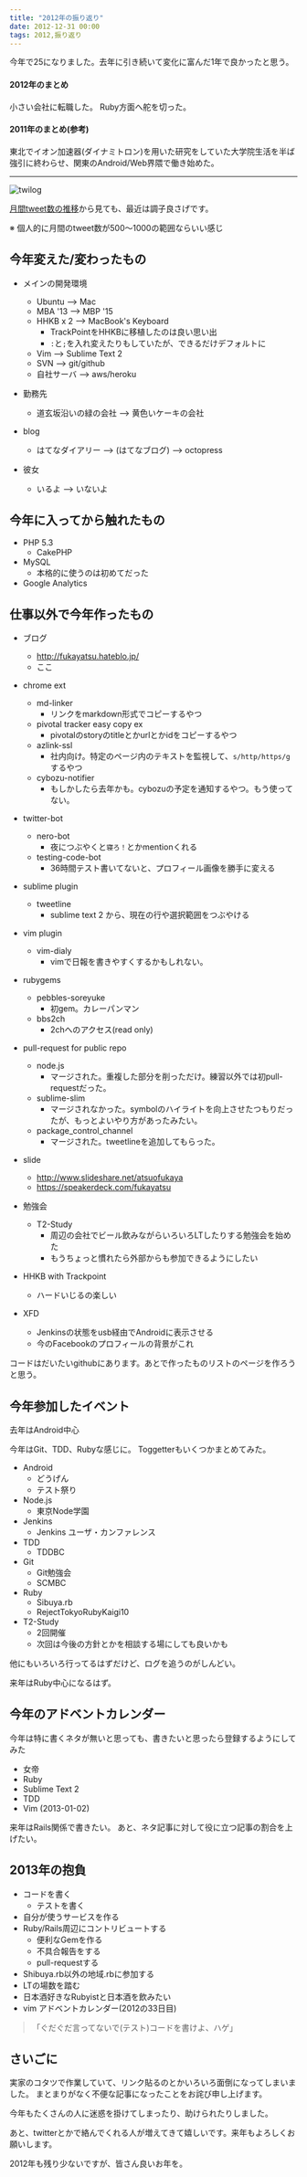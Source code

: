 ```yaml
---
title: "2012年の振り返り"
date: 2012-12-31 00:00
tags: 2012,振り返り
---
```



今年で25になりました。去年に引き続いて変化に富んだ1年で良かったと思う。

#### 2012年のまとめ
小さい会社に転職した。
Ruby方面へ舵を切った。

#### 2011年のまとめ(参考)
東北でイオン加速器(ダイナミトロン)を用いた研究をしていた大学院生活を半ば強引に終わらせ、関東のAndroid/Web界隈で働き始めた。


---

![twilog](https://dl.dropbox.com/u/85825/blog/image/20121230/twilog.png)

[月間tweet数の推移](http://twilog.org/fukayatsu/stats/2)から見ても、最近は調子良さげです。

※ 個人的に月間のtweet数が500〜1000の範囲ならいい感じ


## 今年変えた/変わったもの
- メインの開発環境
    - Ubuntu    --> Mac
    - MBA '13   --> MBP '15
    - HHKB x 2  --> MacBook's Keyboard
        - TrackPointをHHKBに移植したのは良い思い出
        - `:`と`;`を入れ変えたりもしていたが、できるだけデフォルトに
    - Vim       --> Sublime Text 2
    - SVN       --> git/github
    - 自社サーバ  --> aws/heroku

- 勤務先
    - 道玄坂沿いの緑の会社  --> 黄色いケーキの会社

- blog
    - はてなダイアリー --> (はてなブログ) --> octopress

- 彼女
    - いるよ --> いないよ

## 今年に入ってから触れたもの
- PHP 5.3
    - CakePHP
- MySQL
    - 本格的に使うのは初めてだった
- Google Analytics

## 仕事以外で今年作ったもの
- ブログ
    - http://fukayatsu.hateblo.jp/
    - ここ
- chrome ext
    - md-linker
        - リンクをmarkdown形式でコピーするやつ
    - pivotal tracker easy copy ex
        - pivotalのstoryのtitleとかurlとかidをコピーするやつ
    - azlink-ssl
        - 社内向け。特定のページ内のテキストを監視して、`s/http/https/g`するやつ
    - cybozu-notifier
        - もしかしたら去年かも。cybozuの予定を通知するやつ。もう使ってない。
- twitter-bot
    - nero-bot
        - 夜につぶやくと`寝ろ！`とかmentionくれる
    - testing-code-bot
        - 36時間テスト書いてないと、プロフィール画像を勝手に変える
- sublime plugin
    - tweetline
        - sublime text 2 から、現在の行や選択範囲をつぶやける
- vim plugin
    - vim-dialy
        - vimで日報を書きやすくするかもしれない。
- rubygems
    - pebbles-soreyuke
        - 初gem。カレーパンマン
    - bbs2ch
        - 2chへのアクセス(read only)
- pull-request for public repo
    - node.js
        - マージされた。重複した部分を削っただけ。練習以外では初pull-requestだった。
    - sublime-slim
        - マージされなかった。symbolのハイライトを向上させたつもりだったが、もっとよいやり方があったみたい。
    - package_control_channel
        - マージされた。tweetlineを追加してもらった。

- slide
    - http://www.slideshare.net/atsuofukaya
    - https://speakerdeck.com/fukayatsu

- 勉強会
    - T2-Study
        - 周辺の会社でビール飲みながらいろいろLTしたりする勉強会を始めた
        - もうちょっと慣れたら外部からも参加できるようにしたい

- HHKB with Trackpoint
    - ハードいじるの楽しい

- XFD
    - Jenkinsの状態をusb経由でAndroidに表示させる
    - 今のFacebookのプロフィールの背景がこれ

コードはだいたいgithubにあります。あとで作ったものリストのページを作ろうと思う。



## 今年参加したイベント
去年はAndroid中心

今年はGit、TDD、Rubyな感じに。
Toggetterもいくつかまとめてみた。


- Android
    - どうげん
    - テスト祭り
- Node.js
    - 東京Node学園
- Jenkins
    - Jenkins ユーザ・カンファレンス
- TDD
    - TDDBC
- Git
    - Git勉強会
    - SCMBC
- Ruby
    - Sibuya.rb
    - RejectTokyoRubyKaigi10
- T2-Study
    - 2回開催
    - 次回は今後の方針とかを相談する場にしても良いかも

他にもいろいろ行ってるはずだけど、ログを追うのがしんどい。

来年はRuby中心になるはず。

## 今年のアドベントカレンダー

今年は特に書くネタが無いと思っても、書きたいと思ったら登録するようにしてみた

- 女帝
- Ruby
- Sublime Text 2
- TDD
- Vim (2013-01-02)

来年はRails関係で書きたい。
あと、ネタ記事に対して役に立つ記事の割合を上げたい。

## 2013年の抱負
- コードを書く
    - テストを書く
- 自分が使うサービスを作る
- Ruby/Rails周辺にコントリビュートする
    - 便利なGemを作る
    - 不具合報告をする
    - pull-requestする
- Shibuya.rb以外の地域.rbに参加する
- LTの場数を踏む
- 日本酒好きなRubyistと日本酒を飲みたい
- vim アドベントカレンダー(2012の33日目)

> 「ぐだぐだ言ってないで(テスト)コードを書けよ、ハゲ」

## さいごに
実家のコタツで作業していて、リンク貼るのとかいろいろ面倒になってしまいました。
まとまりがなく不便な記事になったことをお詫び申し上げます。

今年もたくさんの人に迷惑を掛けてしまったり、助けられたりしました。

あと、twitterとかで絡んでくれる人が増えてきて嬉しいです。来年もよろしくお願いします。

2012年も残り少ないですが、皆さん良いお年を。